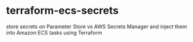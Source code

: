# terraform-ecs-secrets
store secrets on Parameter Store vs AWS Secrets Manager and inject them into Amazon ECS tasks using Terraform
